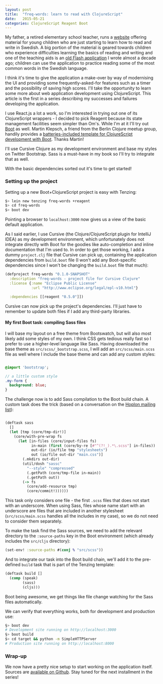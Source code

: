 ```yaml
---
layout: post
title:  "freq-words: learn to read with ClojureScript"
date:   2015-05-21
categories: ClojureScript Reagent Boot
---
```


My father, a retired elementary school teacher, runs a [website](http://www.kjellstaffans.fi) 
offering material for young children who are just starting to learn how to read and 
write in Swedish. A big portion of the material is geared towards children who experience 
difficulties learning the basics of reading and writing and one of the teaching aids
is an [old Flash application](http://www.kjellstaffans.fi/wp-content/uploads/frekord.html)
I wrote almost a decade ago; children can use the application to practice reading some of 
the most common words in the Swedish language. 

I think it's time to give the application a make-over by way of modernising the UI and
providing some frequently-asked-for features such as a timer and the possibility of 
saving high scores. I'll take the opportunity to learn some more about web application
development using ClojureScript. This article is the first in a series describing 
my successes and failures developing the application.

I use React.js a lot a work, so I'm interested in trying out one of its ClojureScript
wrappers - I decided to pick Reagent because its state management facilities seem simpler
than Om's. While I'm at it I'll try out [Boot](http://boot-clj.com) as well. Martin Klepsch,
a friend from the Berlin Clojure meetup group, handily provides a [batteries-included
template for ClojureScript development with Boot](https://github.com/martinklepsch/tenzing). 
Thanks Martin! 

I'll use Cursive Clojure as my development environment and base my styles on 
Twitter Bootstrap. Sass is a must-have in my book so I'll try to integrate that
as well. 

With the basic dependencies sorted out it's time to get started!

### Setting up the project

Setting up a new Boot+ClojureScript project is easy with Tenzing:

```bash
$> lein new tenzing freq-words +reagent
$> cd freq-words
$> boot dev
```

Pointing a browser to `localhost:3000` now gives us a view of the basic default application. 

As I said earlier, I use Cursive (the Clojure/ClojureScript plugin for IntelliJ IDEA) as my
development environment, which unfortunately does not integrate directly with Boot for 
the goodies like auto-completion and inline documentation that I'm used to. In order to
get those working, I add a dummy `project.clj` file that Cursive can pick up, containing
the application dependencies from `build.boot` file (I won't add any Boot-specific 
dependencies since I won't be changing the `build.boot` file that much):

```clojure
(defproject freq-words "0.1.0-SNAPSHOT"
  :description "freq-words - project file for Cursive Clojure"
  :license {:name "Eclipse Public License"
            :url "http://www.eclipse.org/legal/epl-v10.html"}

  :dependencies [[reagent "0.5.0"]])

```

Cursive can now pick up the project's dependencies. I'll just have to remember to 
update both files if I add any third-party libraries.

#### My first Boot task: compiling Sass files

I will base my layout on a free theme from Bootswatch, but will also most likely
add some styles of my own. I think CSS gets tedious really fast so I prefer to 
use a higher-level language like Sass. Having downloaded the base theme as 
`src/scss/_bootstrap.scss`, I will add an `src/scss/main.scss` file as well
where I include the base theme and can add any custom styles:

```sass

@import 'bootstrap';

// a little custom style
.my-form {
  background: blue;
}

```

The challenge now is to add Sass compilation to the Boot build chain. 
A custom task does the trick (based on a conversation on the [Hoplon 
mailing list](http://hoplon.discoursehosting.net/t/trying-to-create-a-boot-task-to-compile-sass-files/386)): 

```clojure

(deftask sass
  []
  (let [tmp (core/tmp-dir!)]
    (core/with-pre-wrap fs 
      (let [in-files (core/input-files fs)
            in-main (first (core/by-re [#"^(?!_).*\.scss"] in-files))
            out-dir (io/file tmp "stylesheets")
            out (io/file out-dir "main.css")]
        (.mkdirs out-dir)
        (util/dosh "sassc"
          "--style" "compressed"
          (.getPath (core/tmp-file in-main))
          (.getPath out))
        (-> fs
          (core/add-resource tmp)
          (core/commit!))))))
```

This task only considers one file - the first `.scss` files that does not start with an underscore. When using Sass, files whose name start with an underscore are files that are included in another stylesheet (`src/scss/main.scss` handles all the includes in my case), so we do not need to consider them separately.

To make the task find the Sass sources, we need to add the relevant directory to
the `:source-paths` key in the Boot environment (which already includes the `src/cljs` 
directory):

```clojure
(set-env! :source-paths #(conj % "src/scss"))
```

And to integrate our task into the Boot build chain, we'll add it to the pre-defined
`build` task that is part of the Tenzing template:

```clojure
(deftask build []
  (comp (speak)
        (sass)
        (cljs)))
```

Boot being awesome, we get things like file change watching for the Sass files automatically. 

We can verify that everything works, both for development and production use:

```bash
§> boot dev  
# Development site running on http://localhost:3000
§> boot build
$> cd target && python -m SimpleHTTPServer
# Production site running on http://localhost:8000
```

### Wrap-up

We now have a pretty nice setup to start working on the application itself. 
Sources are [available on Github](https://github.com/jstaffans/freq-words). Stay tuned for the next installment in the series!
